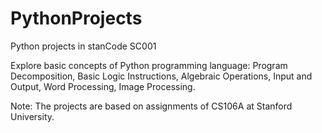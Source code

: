 # PythonProjects
Python projects in stanCode SC001

Explore basic concepts of Python programming language: Program Decomposition, Basic Logic Instructions, Algebraic Operations, Input and Output, Word Processing, Image Processing.

Note: The projects are based on assignments of CS106A at Stanford University.

